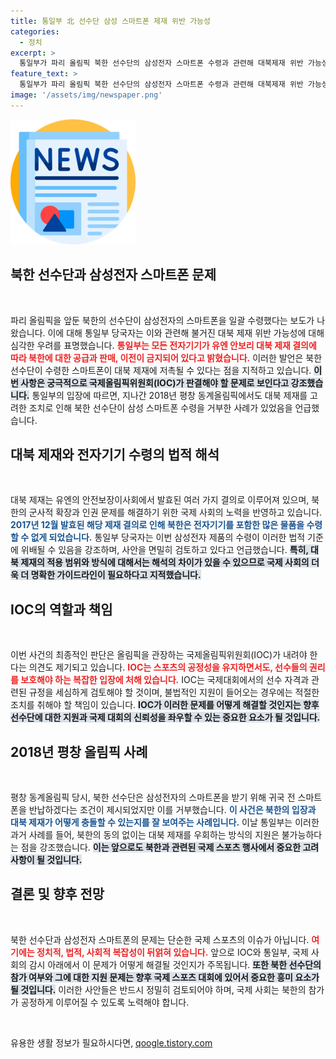 ```yaml
---
title: 통일부 北 선수단 삼성 스마트폰 제재 위반 가능성
categories:
  - 정치
excerpt: >
  통일부가 파리 올림픽 북한 선수단의 삼성전자 스마트폰 수령과 관련해 대북제재 위반 가능성을 경고했습니다. IOC의 최종 결정이 주목되는 가운데, 과거 평창 올림픽 사례도 회자되고 있습니다. 클릭하여 자세한 내용을 확인하세요!
feature_text: >
  통일부가 파리 올림픽 북한 선수단의 삼성전자 스마트폰 수령과 관련해 대북제재 위반 가능성을 경고했습니다. IOC의 최종 결정이 주목되는 가운데, 과거 평창 올림픽 사례도 회자되고 있습니다. 클릭하여 자세한 내용을 확인하세요!
image: '/assets/img/newspaper.png'
---
```


<p><img src="/assets/img/newspaper.png" alt="kimp 속보" /></p>

<h2 data-ke-size="size26">북한 선수단과 삼성전자 스마트폰 문제</h2>

<p data-ke-size="size16">&nbsp;</p>

<p>파리 올림픽을 앞둔 북한의 선수단이 삼성전자의 스마트폰을 일괄 수령했다는 보도가 나왔습니다. 이에 대해 통일부 당국자는 이와 관련해 불거진 대북 제재 위반 가능성에 대해 심각한 우려를 표명했습니다. <b><span style="color: #ee2323;">통일부는 모든 전자기기가 유엔 안보리 대북 제재 결의에 따라 북한에 대한 공급과 판매, 이전이 금지되어 있다고 밝혔습니다.</span></b> 이러한 발언은 북한 선수단이 수령한 스마트폰이 대북 제재에 저촉될 수 있다는 점을 지적하고 있습니다. <b><span style="background-color: #21538527;">이번 사항은 궁극적으로 국제올림픽위원회(IOC)가 판결해야 할 문제로 보인다고 강조했습니다.</span></b> 통일부의 입장에 따르면, 지나간 2018년 평창 동계올림픽에서도 대북 제재를 고려한 조치로 인해 북한 선수단이 삼성 스마트폰 수령을 거부한 사례가 있었음을 언급했습니다. </p>

<h2 data-ke-size="size26">대북 제재와 전자기기 수령의 법적 해석</h2>

<p data-ke-size="size16">&nbsp;</p>

<p>대북 제재는 유엔의 안전보장이사회에서 발효된 여러 가지 결의로 이루어져 있으며, 북한의 군사적 확장과 인권 문제를 해결하기 위한 국제 사회의 노력을 반영하고 있습니다. <b><span style="color: #1a5490;">2017년 12월 발효된 해당 제재 결의로 인해 북한은 전자기기를 포함한 많은 물품을 수령할 수 없게 되었습니다.</span></b> 통일부 당국자는 이번 삼성전자 제품의 수령이 이러한 법적 기준에 위배될 수 있음을 강조하며, 사안을 면밀히 검토하고 있다고 언급했습니다. <b><span style="background-color: #21538527;">특히, 대북 제재의 적용 범위와 방식에 대해서는 해석의 차이가 있을 수 있으므로 국제 사회의 더욱 더 명확한 가이드라인이 필요하다고 지적했습니다.</span></b> </p>

<h2 data-ke-size="size26">IOC의 역할과 책임</h2>

<p data-ke-size="size16">&nbsp;</p>

<p>이번 사건의 최종적인 판단은 올림픽을 관장하는 국제올림픽위원회(IOC)가 내려야 한다는 의견도 제기되고 있습니다. <b><span style="color: #ee2323;">IOC는 스포츠의 공정성을 유지하면서도, 선수들의 권리를 보호해야 하는 복잡한 입장에 처해 있습니다.</span></b> IOC는 국제대회에서의 선수 자격과 관련된 규정을 세심하게 검토해야 할 것이며, 불법적인 지원이 들어오는 경우에는 적절한 조치를 취해야 할 책임이 있습니다. <b><span style="background-color: #21538527;">IOC가 이러한 문제를 어떻게 해결할 것인지는 향후 선수단에 대한 지원과 국제 대회의 신뢰성을 좌우할 수 있는 중요한 요소가 될 것입니다.</span></b></p>

<h2 data-ke-size="size26">2018년 평창 올림픽 사례</h2>

<p data-ke-size="size16">&nbsp;</p>

<p>평창 동계올림픽 당시, 북한 선수단은 삼성전자의 스마트폰을 받기 위해 귀국 전 스마트폰을 반납하겠다는 조건이 제시되었지만 이를 거부했습니다. <b><span style="color: #1a5490;">이 사건은 북한의 입장과 대북 제재가 어떻게 충돌할 수 있는지를 잘 보여주는 사례입니다.</span></b> 이날 통일부는 이러한 과거 사례를 들어, 북한의 동의 없이는 대북 제재를 우회하는 방식의 지원은 불가능하다는 점을 강조했습니다. <b><span style="background-color: #21538527;">이는 앞으로도 북한과 관련된 국제 스포츠 행사에서 중요한 고려사항이 될 것입니다.</span></b></p>

<h2 data-ke-size="size26">결론 및 향후 전망</h2>

<p data-ke-size="size16">&nbsp;</p>

<p>북한 선수단과 삼성전자 스마트폰의 문제는 단순한 국제 스포츠의 이슈가 아닙니다. <b><span style="color: #ee2323;">여기에는 정치적, 법적, 사회적 복잡성이 뒤얽혀 있습니다.</span></b> 앞으로 IOC와 통일부, 국제 사회의 감시 아래에서 이 문제가 어떻게 해결될 것인지가 주목됩니다. <b><span style="background-color: #21538527;">또한 북한 선수단의 참가 여부와 그에 대한 지원 문제는 향후 국제 스포츠 대회에 있어서 중요한 흥미 요소가 될 것입니다.</span></b> 이러한 사안들은 반드시 정밀히 검토되어야 하며, 국제 사회는 북한의 참가가 공정하게 이루어질 수 있도록 노력해야 합니다.</p>

<p data-ke-size="size16">&nbsp;</p>
유용한 생활 정보가 필요하시다면, <a href="https://qoogle.tistory.com" rel="dofollow">qoogle.tistory.com</a>



